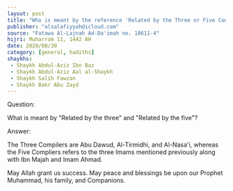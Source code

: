 ```yaml
---
layout: post
title: "Who is meant by the reference 'Related by the Three or Five Compilers'"
publisher: "alsalafiyyah@icloud.com"
source: "Fatawa Al-Lajnah Ad-Da'imah no. 18611-4"
hijri: Muharram 11, 1442 AH
date: 2020/08/30
category: [general, hadiths]
shaykhs: 
 - Shaykh Abdul-Aziz Ibn Baz
 - Shaykh Abdul-Aziz Aal al-Shaykh
 - Shaykh Salih Fawzan
 - Shaykh Bakr Abu Zayd
---
```


Question: 

What is meant by "Related by the three" and "Related by the five"?

Answer:

The Three Compilers are Abu Dawud, Al-Tirmidhi, and Al-Nasa'i, whereas the Five Compliers refers to the three Imams mentioned previously along with Ibn Majah and Imam Ahmad.

May Allah grant us success. May peace and blessings be upon our Prophet Muhammad, his family, and Companions.
